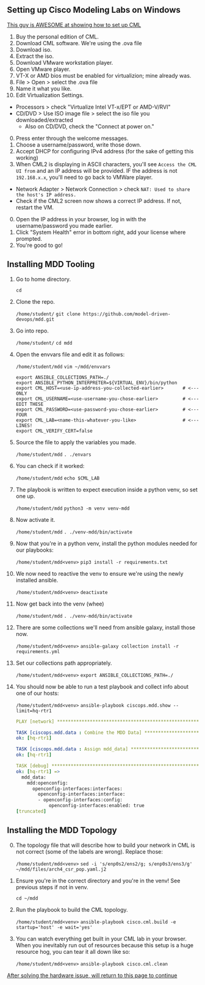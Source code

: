 ## Setting up Cisco Modeling Labs on Windows

[This guy is AWESOME at showing how to set up CML](https://www.youtube.com/watch?v=qKiLpN-M4Xc&ab_channel=DavidBombalTech)

1.  Buy the personal edition of CML.
0. Download CML software. We're using the .ova file
0. Download iso.
0. Extract the iso.
0. Download VMware workstation player.
0. Open VMware player.
0. VT-X or AMD bios must be enabled for virtualizion; mine already was.
0. File > Open > select the .ova file
0. Name it what you like.
0. Edit Virtualization Settings.
 - Processors > check "Virtualize Intel VT-x/EPT or AMD-V/RVI"
 - CD/DVD > Use ISO image file > select the iso file you downloaded/extracted
   - Also on CD/DVD, check the "Connect at power on."
0. Press enter through the welcome messages.
0. Choose a username/password, write those down.
0. Accept DHCP for configuring IPv4 address (for the sake of getting this working)
0. When CML2 is displaying in ASCII characters, you'll see `Access the CML UI from` and an IP address will be provided. IF the address is not `192.168.x.x`, you'll need to go back to VMWare player.
 - Network Adapter > Network Connection > check `NAT: Used to share the host's IP address.`
 - Check if the CML2 screen now shows a correct IP address. If not, restart the VM.
0. Open the IP address in your browser, log in with the username/password you made earlier.
0. Click "System Health" error in bottom right, add your license where prompted.
0. You're good to go!

## Installing MDD Tooling

1. Go to home directory.

    `cd`

0. Clone the repo.

    `/home/student/` `git clone https://github.com/model-driven-devops/mdd.git`

0. Go into repo.

    `/home/student/` `cd mdd`

0. Open the envvars file and edit it as follows:

    `/home/student/mdd` `vim ~/mdd/envvars`

    ```
    export ANSIBLE_COLLECTIONS_PATH=./
    export ANSIBLE_PYTHON_INTERPRETER=${VIRTUAL_ENV}/bin/python 
    export CML_HOST=<use-ip-address-you-collected-earlier>       # <--- ONLY
    export CML_USERNAME=<use-username-you-chose-earlier>         # <--- EDIT THESE
    export CML_PASSWORD=<use-password-you-chose-earlier>         # <--- FOUR
    export CML_LAB=<name-this-whatever-you-like>                 # <--- LINES!
    export CML_VERIFY_CERT=false
    ```

0. Source the file to apply the variables you made.

    `/home/student/mdd` `. ./envars`

0. You can check if it worked:

    `/home/student/mdd` `echo $CML_LAB`

0. The playbook is written to expect execution inside a python venv, so set one up.

    `/home/student/mdd` `python3 -m venv venv-mdd`

0. Now activate it.

    `/home/student/mdd` `. ./venv-mdd/bin/activate`

0. Now that you're in a python venv, install the python modules needed for our playbooks:

    `/home/student/mdd<venv>` `pip3 install -r requirements.txt` 

0. We now need to reactive the venv to ensure we're using the newly installed ansible.

    `/home/student/mdd<venv>` `deactivate`

0. Now get back into the venv (whee)

    `/home/student/mdd` `. ./venv-mdd/bin/activate`

0. There are some collections we'll need from ansible galaxy, install those now.

    `/home/student/mdd<venv>` `ansible-galaxy collection install -r requirements.yml`

0. Set our collections path appropriately.

    `/home/student/mdd<venv>` `export ANSIBLE_COLLECTIONS_PATH=./`

0. You should now be able to run a test playbook and collect info about one of our hosts:

    `/home/student/mdd<venv>` `ansible-playbook ciscops.mdd.show --limit=hq-rtr1`

    ```yaml
    PLAY [network] *****************************************************************
    
    TASK [ciscops.mdd.data : Combine the MDD Data] *********************************
    ok: [hq-rtr1]
    
    TASK [ciscops.mdd.data : Assign mdd_data] **************************************
    ok: [hq-rtr1]
    
    TASK [debug] *******************************************************************
    ok: [hq-rtr1] => 
      mdd_data:
        mdd:openconfig:
          openconfig-interfaces:interfaces:
            openconfig-interfaces:interface:
            - openconfig-interfaces:config:
                openconfig-interfaces:enabled: true
    [truncated]
    ```

## Installing the MDD Topology

0. The topology file that will describe how to build your network in CML is not correct (some of the labels are wrong). Replace those:

    `/home/student/mdd<venv>` `sed -i 's/enp0s2/ens2/g; s/enp0s3/ens3/g' ~/mdd/files/arch4_csr_pop.yaml.j2`

0. Ensure you're in the correct directory and you're in the venv! See previous steps if not in venv.

    `cd ~/mdd`

0. Run the playbook to build the CML topology.

    `/home/student/mdd<venv>` `ansible-playbook cisco.cml.build -e startup='host' -e wait='yes'`

0. You can watch everything get built in your CML lab in your browser. When you inevitably run out of resources because this setup is a huge resource hog, you can tear it all down like so:

    `/home/student/mdd<venv>` `ansible-playbook cisco.cml.clean`

[After solving the hardware issue, will return to this page to continue](https://github.com/model-driven-devops/mdd/blob/main/exercises/deploy-topology.md)
